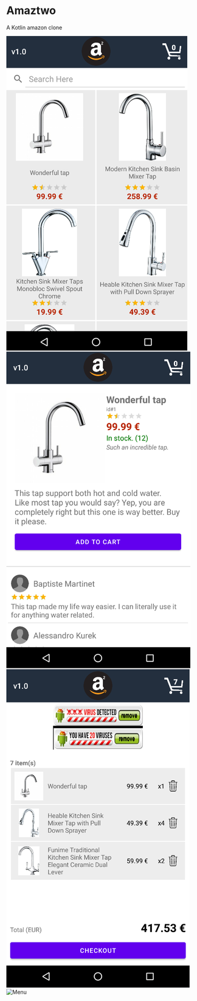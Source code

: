 # Amaztwo
A Kotlin amazon clone

![Menu](image.png?raw=true "Amazon")
![Menu](image2.png?raw=true "Amazon")
![Menu](image3.png?raw=true "Amazon")
![Menu](image4.png?raw=true "Amazon")
